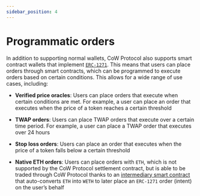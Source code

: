 ```yaml
---
sidebar_position: 4
---
```


# Programmatic orders

In addition to supporting normal wallets, CoW Protocol also supports smart contract wallets that implement [`ERC-1271`](../../reference/core/signing-schemes#erc-1271).
This means that users can place orders through smart contracts, which can be programmed to execute orders based on certain conditions. 
This allows for a wide range of use cases, including:

* **Verified price oracles**: Users can place orders that execute when certain conditions are met.
For example, a user can place an order that executes when the price of a token reaches a certain threshold

* **TWAP orders**: Users can place TWAP orders that execute over a certain time period.
For example, a user can place a TWAP order that executes over 24 hours

* **Stop loss orders**: Users can place an order that executes when the price of a token falls below a certain threshold

* **Native ETH orders**: Users can place orders with `ETH`, which is not supported by the CoW Protocol settlement contract, but is able to be traded through CoW Protocol thanks to an [intermediary smart contract](periphery/eth-flow) that auto-converts `ETH` into `WETH` to later place an `ERC-1271` order (intent) on the user’s behalf
